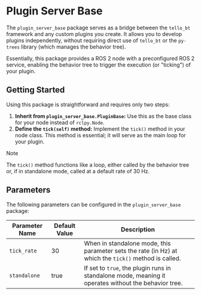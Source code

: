 # Plugin Server Base

The `plugin_server_base` package serves as a bridge between the `tello_bt` framework and any custom plugins you create. It allows you to develop plugins independently, without requiring direct use of `tello_bt` or the `py-trees` library (which manages the behavior tree).

Essentially, this package provides a ROS 2 node with a preconfigured ROS 2 service, enabling the behavior tree to trigger the execution (or "ticking") of your plugin.

## Getting Started

Using this package is straightforward and requires only two steps:

1. **Inherit from `plugin_server_base.PluginBase`:** Use this as the base class for your node instead of `rclpy.Node`.
2. **Define the `tick(self)` method:** Implement the `tick()` method in your node class. This method is essential; it will serve as the main loop for your plugin.

> [!NOTE]
> The `tick()` method functions like a loop, either called by the behavior tree or, if in standalone mode, called at a default rate of 30 Hz.

## Parameters

The following parameters can be configured in the `plugin_server_base` package:

| Parameter Name | Default Value | Description                                                                                           |
| -------------- | ------------- | ----------------------------------------------------------------------------------------------------- |
| `tick_rate`    | 30            | When in standalone mode, this parameter sets the rate (in Hz) at which the `tick()` method is called. |
| `standalone`   | true          | If set to `true`, the plugin runs in standalone mode, meaning it operates without the behavior tree.  |
